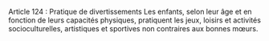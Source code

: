 Article 124 : Pratique de divertissements
Les enfants, selon leur âge et en fonction de leurs capacités physiques, pratiquent les jeux, loisirs et activités socioculturelles, artistiques et sportives non contraires aux bonnes mœurs.